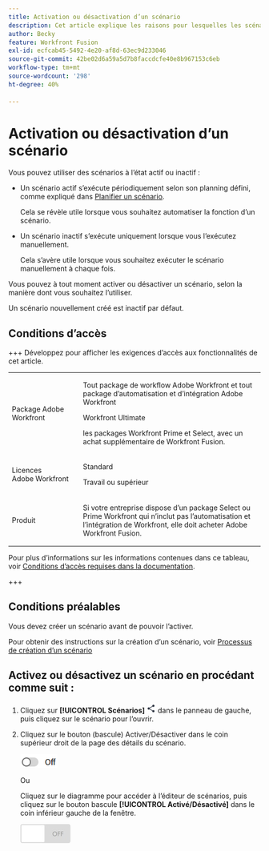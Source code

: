 ```yaml
---
title: Activation ou désactivation d’un scénario
description: Cet article explique les raisons pour lesquelles les scénarios actifs ou désactivés sont utiles dans différentes situations et comment activer ou désactiver un scénario.
author: Becky
feature: Workfront Fusion
exl-id: ecfcab45-5492-4e20-af8d-63ec9d233046
source-git-commit: 42be02d6a59a5d7b8faccdcfe40e8b967153c6eb
workflow-type: tm+mt
source-wordcount: '298'
ht-degree: 40%

---
```


# Activation ou désactivation d’un scénario

Vous pouvez utiliser des scénarios à l’état actif ou inactif :

* Un scénario actif s’exécute périodiquement selon son planning défini, comme expliqué dans [Planifier un scénario](/help/workfront-fusion/create-scenarios/config-scenarios-settings/schedule-a-scenario.md).

  Cela se révèle utile lorsque vous souhaitez automatiser la fonction d’un scénario.

* Un scénario inactif s’exécute uniquement lorsque vous l’exécutez manuellement.

  Cela s’avère utile lorsque vous souhaitez exécuter le scénario manuellement à chaque fois.

Vous pouvez à tout moment activer ou désactiver un scénario, selon la manière dont vous souhaitez l’utiliser.

Un scénario nouvellement créé est inactif par défaut.

## Conditions d’accès

+++ Développez pour afficher les exigences d’accès aux fonctionnalités de cet article.

<table style="table-layout:auto">
 <col> 
 <col> 
 <tbody> 
  <tr> 
   <td role="rowheader">Package Adobe Workfront</td> 
   <td> <p>Tout package de workflow Adobe Workfront et tout package d’automatisation et d’intégration Adobe Workfront</p><p>Workfront Ultimate</p><p>les packages Workfront Prime et Select, avec un achat supplémentaire de Workfront Fusion.</p> </td> 
  </tr> 
  <tr data-mc-conditions=""> 
   <td role="rowheader">Licences Adobe Workfront</td> 
   <td> <p>Standard</p><p>Travail ou supérieur</p> </td> 
  </tr> 
  <tr> 
   <td role="rowheader">Produit</td> 
   <td>
   <p>Si votre entreprise dispose d’un package Select ou Prime Workfront qui n’inclut pas l’automatisation et l’intégration de Workfront, elle doit acheter Adobe Workfront Fusion.</li></ul>
   </td> 
  </tr>
 </tbody> 
</table>

Pour plus d’informations sur les informations contenues dans ce tableau, voir [Conditions d’accès requises dans la documentation](/help/workfront-fusion/references/licenses-and-roles/access-level-requirements-in-documentation.md).

+++

## Conditions préalables

Vous devez créer un scénario avant de pouvoir l’activer.

Pour obtenir des instructions sur la création d’un scénario, voir [Processus de création d’un scénario](/help/workfront-fusion/create-scenarios/plan-a-scenario/create-a-scenario-workflow.md)

## Activez ou désactivez un scénario en procédant comme suit :

1. Cliquez sur **[!UICONTROL Scénarios]** ![icône Scénarios](assets/scenarios-icon.png) dans le panneau de gauche, puis cliquez sur le scénario pour l’ouvrir.
1. Cliquez sur le bouton (bascule) Activer/Désactiver dans le coin supérieur droit de la page des détails du scénario.

   ![Bouton bascule d’activation des détails](assets/active-toggle-details-page.png)

   Ou

   Cliquez sur le diagramme pour accéder à l’éditeur de scénarios, puis cliquez sur le bouton bascule **[!UICONTROL Activé/Désactivé]** dans le coin inférieur gauche de la fenêtre.

   ![interrupteur marche-arrêt](assets/on-off-switch.jpg)
